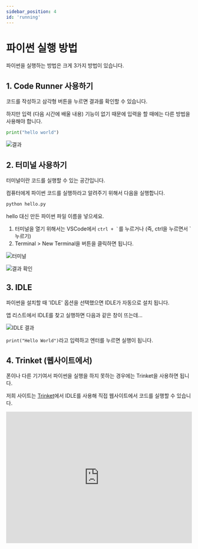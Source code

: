 ```yaml
---
sidebar_position: 4
id: 'running'
---
```


# 파이썬 실행 방법

파이썬을 실행하는 방법은 크게 3가지 방법이 있습니다.

## 1. Code Runner 사용하기

코드를 작성하고 삼각형 버튼을 누르면 결과를 확인할 수 있습니다.

하지만 입력 (다음 시간에 배울 내용) 기능이 없기 때문에 입력을 할 때에는 다른 방법을 사용해야 합니다.

```python
print("hello world")
```

![결과](/img/python/run/code_runner_hello_world.png)

## 2. 터미널 사용하기

터미널이란 코드를 실행할 수 있는 공간입니다.

컴퓨터에게 파이썬 코드를 실행하라고 알려주기 위해서 다음을 실행합니다.

```bash
python hello.py
```

hello 대신 만든 파이썬 파일 이름을 넣으세요.

1. 터미널을 열기 위해서는 VSCode에서 `` ctrl + ` ``를 누르거나 (즉, ctrl을 누르면서 `누르기)
2. Terminal > New Terminal을 버튼을 클릭하면 됩니다.

![터미널](/img/python/run/new_terminal.png)

![결과 확인](/img/python/run/result_hello_terminal.png)

## 3. IDLE

파이썬을 설치할 때 'IDLE' 옵션을 선택했으면 IDLE가 자동으로 설치 됩니다.

앱 리스트에서 IDLE를 찾고 실행하면 다음과 같은 창이 뜨는데...

![IDLE 결과](/img/python/run/idle_hello_world.png)

`print("Hello World")`라고 입력하고 엔터를 누르면 실행이 됩니다.

## 4. Trinket (웹사이트에서)

폰이나 다른 기기여서 파이썬을 실행을 하지 못하는 경우에는 Trinket을 사용하면 됩니다.

저희 사이트는 [Trinket](https://trinket.io)에서 IDLE를 사용해 직접 웹사이트에서 코드를 실행할 수 있습니다.

<iframe src="https://trinket.io/embed/python3/93a3b5a1dc" width="100%" height="356" frameborder="0" marginwidth="0" marginheight="0" allowfullscreen></iframe>
